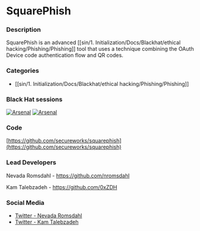 # SquarePhish

### Description
SquarePhish is an advanced [[sin/1. Initialization/Docs/Blackhat/ethical hacking/Phishing/Phishing]] tool that uses a technique combining the OAuth Device code authentication flow and QR codes.

### Categories
* [[sin/1. Initialization/Docs/Blackhat/ethical hacking/Phishing/Phishing]]

### Black Hat sessions
[![Arsenal](https://github.com/toolswatch/badges/blob/master/arsenal/europe/2022.svg)](https://www.blackhat.com/eu-22/arsenal/schedule/)
[![Arsenal](https://github.com/toolswatch/badges/blob/master/arsenal/usa/2022.svg)](https://www.blackhat.com/us-22/arsenal/schedule/)

### Code
[https://github.com/secureworks/squarephish](https://github.com/secureworks/squarephish)

### Lead Developers
Nevada Romsdahl - https://github.com/nromsdahl 

Kam Talebzadeh - https://github.com/0xZDH

### Social Media
* [Twitter - Nevada Romsdahl](https://twitter.com/nevadaromsdahl)
* [Twitter - Kam Talebzadeh](https://twitter.com/0xZDH)
